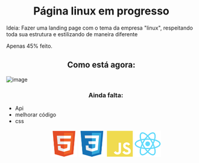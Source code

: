 <h1 align="center"> Página linux em progresso </h1>




Ideia:
Fazer uma landing page com o tema da empresa "linux", respeitando toda sua estrutura e estilizando de maneira diferente

Apenas 45% feito.

<h2 align="center">Como está agora:</h2>

![image](https://user-images.githubusercontent.com/96242187/177959749-11fcaf98-8b48-4956-867a-1d00b056d018.png)
<ul>
<h3 align="center">Ainda falta:</h3>

<li>Api</li>

<li>melhorar código</li>

<li>css</li>

<div align="center"><br>
  <img align="center" alt="Lu-HTML" height="70" width="70" src="https://raw.githubusercontent.com/devicons/devicon/master/icons/html5/html5-original.svg">
  <img align="center" alt="Lu-CSS"  height="70" width="70" src="https://raw.githubusercontent.com/devicons/devicon/master/icons/css3/css3-original.svg">
  <img align="center" alt="Lu-Js"   height="70" width="70" src="https://raw.githubusercontent.com/devicons/devicon/master/icons/javascript/javascript-plain.svg">
  <img align="center" alt="Lu-React"  height="70" width="70" src="https://raw.githubusercontent.com/devicons/devicon/master/icons/react/react-original.svg">
 
</div>
